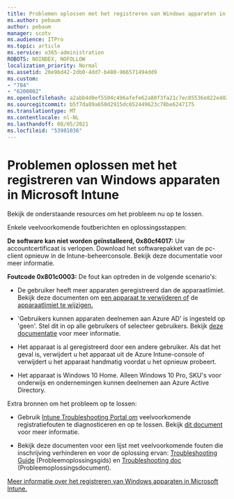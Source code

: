 ```yaml
---
title: Problemen oplossen met het registreren van Windows apparaten in Microsoft Intune
ms.author: pebaum
author: pebaum
manager: scotv
ms.audience: ITPro
ms.topic: article
ms.service: o365-administration
ROBOTS: NOINDEX, NOFOLLOW
localization_priority: Normal
ms.assetid: 20e9bd42-2db0-4dd7-b480-966571494dd9
ms.custom:
- "784"
- "6200002"
ms.openlocfilehash: a2abb4d0ef5504c496afefe62a80f3fa21c7ec85536e822e402be33b3617b59e
ms.sourcegitcommit: b5f7da89a650d2915dc652449623c78be6247175
ms.translationtype: MT
ms.contentlocale: nl-NL
ms.lasthandoff: 08/05/2021
ms.locfileid: "53981036"
---
```

# <a name="troubleshoot-issues-with-enrolling-windows-devices-in-microsoft-intune"></a>Problemen oplossen met het registreren van Windows apparaten in Microsoft Intune

Bekijk de onderstaande resources om het probleem nu op te lossen.
  
Enkele veelvoorkomende foutberichten en oplossingsstappen:
  
 **De software kan niet worden geïnstalleerd, 0x80cf4017:** Uw accountcertificaat is verlopen. Download het softwarepakket van de pc-client opnieuw in de Intune-beheerconsole. Bekijk deze documentatie voor meer informatie.
  
 **Foutcode 0x801c0003:** De fout kan optreden in de volgende scenario's:
  
-  De gebruiker heeft meer apparaten geregistreerd dan de apparaatlimiet. Bekijk deze documenten om [een apparaat te verwijderen of](https://docs.microsoft.com/intune/devices-wipe) de [apparaatlimiet te wijzigen.](https://docs.microsoft.com/intune/enrollment-restrictions-set#set-device-limit-restrictions)

-  'Gebruikers kunnen apparaten deelnemen aan Azure AD' is ingesteld op 'geen'. Stel dit in op alle gebruikers of selecteer gebruikers. Bekijk [deze documentatie](https://docs.microsoft.com/azure/active-directory/device-management-azure-portal#configure-device-settings) voor meer informatie.

-  Het apparaat is al geregistreerd door een andere gebruiker. Als dat het geval is, verwijdert u het apparaat uit de Azure Intune-console of verwijdert u het apparaat handmatig voordat u het opnieuw probeert.

-  Het apparaat is Windows 10 Home. Alleen Windows 10 Pro, SKU's voor onderwijs en ondernemingen kunnen deelnemen aan Azure Active Directory.

Extra bronnen om het probleem op te lossen:
  
-  Gebruik [Intune Troubleshooting Portal om](https://devicemanagement.microsoft.com/#blade/Microsoft_Intune_DeviceSettings/TroubleshootBlade) veelvoorkomende registratiefouten te diagnosticeren en op te lossen. Bekijk [dit document](https://docs.microsoft.com/intune/help-desk-operators) voor meer informatie.

-  Bekijk deze documenten voor een lijst met veelvoorkomende fouten die inschrijving verhinderen en voor de oplossing ervan: [Troubleshooting Guide](https://support.microsoft.com/help/4089533/troubleshooting-windows-device-enrollment-problems-in-microsoft-intune) (Probleemoplossingsgids) en [Troubleshooting doc](https://docs.microsoft.com/troubleshoot/mem/intune/troubleshoot-device-enrollment-in-intune) (Probleemoplossingsdocument).

[Meer informatie over het registreren van Windows apparaten in Microsoft Intune.](https://docs.microsoft.com/intune/windows-enroll)
